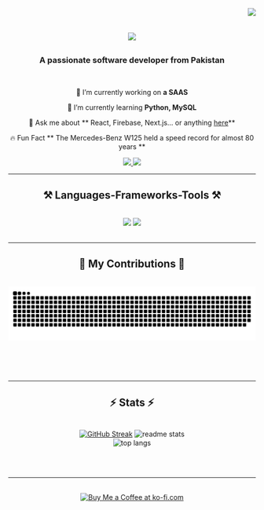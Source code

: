 <img align="right" src="https://visitor-badge.laobi.icu/badge?page_id=markIV747.markIV747&left_color=grey&right_color=blue&left_text=Visitors" />
 


<h1 align="center">
    <img src="https://readme-typing-svg.herokuapp.com/?font=Righteous&size=35&center=true&vCenter=true&width=500&height=70&duration=4000&lines=Hello+👋;+I'm+Ali+Hadi!;" />
</h1>

<h3 align="center">A passionate software developer from Pakistan </h3>

<br/>

<div align="center">
 
 🔭 I’m currently working on **a SAAS**
 
 🌱 I’m currently learning **Python, MySQL**

💬 Ask me about ** React, Firebase, Next.js... or anything [here](https://github.com/markIV747/markIV747/issues)**

🔥 Fun Fact ** The Mercedes-Benz W125 held a speed record for almost 80 years **


 </div>
 
<div align="center"> 
  <a href="mailto:ah1556499@gmail.com">
    <img src="https://img.shields.io/badge/Gmail-333333?style=for-the-badge&logo=gmail&logoColor=red" />
  </a>
  <a href="https://www.linkedin.com/in/ali-hadi-6a6212244/" target="_blank">
    <img src="https://img.shields.io/badge/LinkedIn-0077B5?style=for-the-badge&logo=linkedin&logoColor=white" target="_blank" />
  </a>
</div>

 <hr/>
 
<h2 align="center">⚒️ Languages-Frameworks-Tools ⚒️</h2>
<br/>
<div align="center">
    <img src="https://skillicons.dev/icons?i=react,bootstrap,mui,html,css,vscode,github,figma,tailwind,git" />
    <img src="https://skillicons.dev/icons?i=nodejs,javascript,typescript,mongodb,nextjs,mysql,prisma,nest" /><br>
</div>

<br/>
<hr/>

<div align="center">
  <h2>🐍 My Contributions 🐍</h2>
  <br>
  <img alt="snake eating my contributions" src="https://raw.githubusercontent.com/salesp07/salesp07/output/github-contribution-grid-snake.svg" />
  
  <br/><br/><br/>
</div>

<hr/>

<h2 align="center">⚡ Stats ⚡</h2>
<br>
<div align=center>
  <a href="https://git.io/streak-stats"><img src="https://streak-stats.demolab.com?user=markIV747&theme=iceberg&exclude_days=Sun%2CSat" alt="GitHub Streak" /></a>
  <img width=390 src="https://github-readme-stats-salesp07.vercel.app/apiusername=markIV747&count_private=true&show=reviews,discussions_started,discussions_answered,prs_merged,prs_merged_percentage&show_icons=true&theme=react&rank_icon=github&border_radius=10" alt="readme stats" />
  <br/>
  <img width=325 align="center" src="https://github-readme-stats-salesp07.vercel.app/api/top-langs/?username=salesp07&hide=HTML&langs_count=8&layout=compact&theme=react&border_radius=10&size_weight=0.5&count_weight=0.5&exclude_repo=github-readme-stats" alt="top langs" />
</div>

<br/><br/>

<hr/>

<br/>

<div align="center">
<a href='https://ko-fi.com/V7V4RAK9C' target='_blank'><img height='64' style='border:0px;height:64px;' src='https://storage.ko-fi.com/cdn/kofi1.png?v=3' border='0' alt='Buy Me a Coffee at ko-fi.com' /></a>
</div>

<br/>
